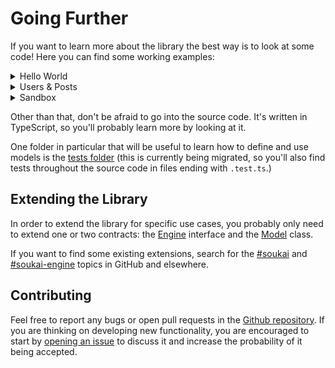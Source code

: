 # Going Further

If you want to learn more about the library the best way is to look at some code!
 Here you can find some working examples:

<details>
  <summary>Hello World</summary>
  <br>
  <iframe src="https://codesandbox.io/embed/soukaihelloworld-1eqtg?autoresize=1&expanddevtools=1&fontsize=14" title="soukai-hello-world" style="width:100%; height:500px; border:0; border-radius: 4px; overflow:hidden;" sandbox="allow-modals allow-forms allow-popups allow-scripts allow-same-origin"></iframe>
</details>

<details>
  <summary>Users & Posts</summary>
  <br>
  <iframe src="https://codesandbox.io/embed/soukai-example-users-posts-3gryb?autoresize=1&expanddevtools=1&fontsize=14" title="soukai-hello-world" style="width:100%; height:500px; border:0; border-radius: 4px; overflow:hidden;" sandbox="allow-modals allow-forms allow-popups allow-scripts allow-same-origin"></iframe>
</details>

<details>
  <summary>Sandbox</summary>
  <br>
  <iframe src="https://codesandbox.io/embed/soukai-sandbox-hw7n1?fontsize=14&view=editor&module=%2Fsrc%2Findex.ts" title="soukai-hello-world" style="width:100%; height:500px; border:0; border-radius: 4px; overflow:hidden;" sandbox="allow-modals allow-forms allow-popups allow-scripts allow-same-origin"></iframe>
</details>

Other than that, don't be afraid to go into the source code. It's written in TypeScript, so you'll probably learn more by looking at it.

One folder in particular that will be useful to learn how to define and use models is the [tests folder](https://github.com/NoelDeMartin/soukai/tree/main/tests/lib/suites) (this is currently being migrated, so you'll also find tests throughout the source code in files ending with `.test.ts`.)

## Extending the Library

In order to extend the library for specific use cases, you probably only need to extend one or two contracts: the [Engine](https://soukai.js.org/api/interfaces/engines.engine.html) interface and the [Model](https://soukai.js.org/api/classes/models.model.html) class.

If you want to find some existing extensions, search for the [#soukai](https://github.com/topics/soukai) and [#soukai-engine](https://github.com/topics/soukai-engine) topics in GitHub and elsewhere.

## Contributing

Feel free to report any bugs or open pull requests in the [Github repository](https://github.com/noeldemartin/soukai). If you are thinking on developing new functionality, you are encouraged to start by [opening an issue](https://github.com/NoelDeMartin/soukai/issues/new) to discuss it and increase the probability of it being accepted.
